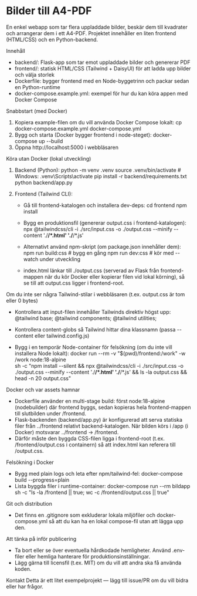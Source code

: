# Bilder till A4-PDF

En enkel webapp som tar flera uppladdade bilder, beskär dem till kvadrater och arrangerar dem i ett A4-PDF. Projektet innehåller en liten frontend (HTML/CSS) och en Python-backend.

Innehåll
- backend/: Flask-app som tar emot uppladdade bilder och genererar PDF
- frontend/: statisk HTML/CSS (Tailwind + DaisyUI) för att ladda upp bilder och välja storlek
- Dockerfile: bygger frontend med en Node-byggetrinn och packar sedan en Python-runtime
- docker-compose.example.yml: exempel för hur du kan köra appen med Docker Compose

Snabbstart (med Docker)
1. Kopiera example-filen om du vill använda Docker Compose lokalt:
   cp docker-compose.example.yml docker-compose.yml
2. Bygg och starta (Docker bygger frontend i node-steget):
   docker-compose up --build
3. Öppna http://localhost:5000 i webbläsaren

Köra utan Docker (lokal utveckling)
1. Backend (Python):
   python -m venv .venv
   source .venv/bin/activate  # Windows: .venv\\Scripts\\activate
   pip install -r backend/requirements.txt
   python backend/app.py

2. Frontend (Tailwind CLI):
   - Gå till frontend-katalogen och installera dev-deps:
     cd frontend
     npm install

   - Bygg en produktionsfil (genererar output.css i frontend-katalogen):
     npx @tailwindcss/cli -i ./src/input.css -o ./output.css --minify --content './**/*.html' './**/*.js'

   - Alternativt använd npm-skript (om package.json innehåller dem):
     npm run build:css      # bygg en gång
     npm run dev:css        # kör med --watch under utveckling

   - index.html länkar till ./output.css (serverad av Flask från frontend-mappen när du kör Docker eller kopierar filen vid lokal körning), så se till att output.css ligger i frontend-root.

Om du inte ser några Tailwind-stilar i webbläsaren (t.ex. output.css är tom eller 0 bytes)
- Kontrollera att input-filen innehåller Tailwinds direktiv högst upp:
  @tailwind base;
  @tailwind components;
  @tailwind utilities;

- Kontrollera content-globs så Tailwind hittar dina klassnamn (passa --content eller tailwind.config.js)
- Bygg i en temporär Node-container för felsökning (om du inte vill installera Node lokalt):
  docker run --rm -v "$(pwd)/frontend:/work" -w /work node:18-alpine \
    sh -c "npm install --silent && npx @tailwindcss/cli -i ./src/input.css -o ./output.css --minify --content './**/*.html' './**/*.js' && ls -la output.css && head -n 20 output.css"

Docker och var assets hamnar
- Dockerfile använder en multi-stage build: först node:18-alpine (nodebuilder) där frontend byggs, sedan kopieras hela frontend-mappen till slutbilden under /frontend.
- Flask-backenden (backend/app.py) är konfigurerad att serva statiska filer från ../frontend relativt backend-katalogen. När bilden körs i /app (i Docker) motsvarar ../frontend → /frontend.
- Därför måste den byggda CSS-filen ligga i frontend-root (t.ex. /frontend/output.css i containern) så att index.html kan referera till /output.css.

Felsökning i Docker
- Bygg med plain logs och leta efter npm/tailwind-fel:
  docker-compose build --progress=plain
- Lista byggda filer i runtime-container:
  docker-compose run --rm bildapp sh -c "ls -la /frontend || true; wc -c /frontend/output.css || true"

Git och distribution
- Det finns en .gitignore som exkluderar lokala miljöfiler och docker-compose.yml så att du kan ha en lokal compose-fil utan att lägga upp den.

Att tänka på inför publicering
- Ta bort eller se över eventuella hårdkodade hemligheter. Använd .env-filer eller hemliga hanterare för produktionsinställningar.
- Lägg gärna till licensfil (t.ex. MIT) om du vill att andra ska få använda koden.

Kontakt
Detta är ett litet exempelprojekt — lägg till issue/PR om du vill bidra eller har frågor.
